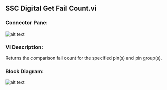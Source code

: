 ## **SSC Digital Get Fail Count.vi**
### Connector Pane:
![alt text](/Digital/SSC%20Digital/Pattern%20Actions/SSC%20Digital%20Get%20Fail%20Count.vic.png "SSC Digital Get Fail Count.vi connector pane")

### VI Description:
Returns the comparison fail count for the specified pin(s) and pin group(s).

### Block Diagram:
![alt text](/Digital/SSC%20Digital/Pattern%20Actions/SSC%20Digital%20Get%20Fail%20Count.vid.png "SSC Digital Get Fail Count.vi block diagram")
